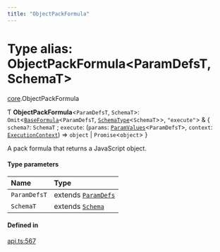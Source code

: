 ```yaml
---
title: "ObjectPackFormula"
---
```

# Type alias: ObjectPackFormula<ParamDefsT, SchemaT\>

[core](../modules/core.md).ObjectPackFormula

Ƭ **ObjectPackFormula**<`ParamDefsT`, `SchemaT`\>: `Omit`<[`BaseFormula`](core.BaseFormula.md)<`ParamDefsT`, [`SchemaType`](core.SchemaType.md)<`SchemaT`\>\>, ``"execute"``\> & { `schema?`: `SchemaT` ; `execute`: (`params`: [`ParamValues`](core.ParamValues.md)<`ParamDefsT`\>, `context`: [`ExecutionContext`](../interfaces/core.ExecutionContext.md)) => `object` \| `Promise`<`object`\>  }

A pack formula that returns a JavaScript object.

#### Type parameters

| Name | Type |
| :------ | :------ |
| `ParamDefsT` | extends [`ParamDefs`](core.ParamDefs.md) |
| `SchemaT` | extends [`Schema`](core.Schema.md) |

#### Defined in

[api.ts:567](https://github.com/coda/packs-sdk/blob/main/api.ts#L567)

